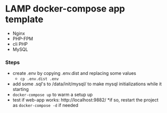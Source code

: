 # LAMP docker-compose app template

* Nginx
* PHP-FPM
* cli PHP
* MySQL

### Steps

* create .env by copying .env.dist and replacing some values
    * `cp .env.dist .env`
* add some .sql's to /data/init/mysql/ to make mysql initializations while it starting
* `docker-compose up` to warm a setup up
* test if web-app works: http://localhost:9882/
*if so, restart the project as `docker-compose -d` if needed
